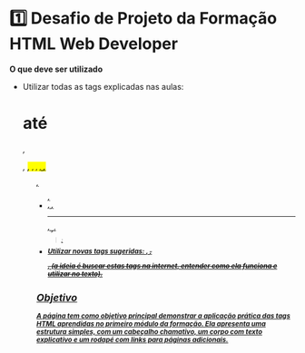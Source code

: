 # 1️⃣ Desafio de Projeto da Formação HTML Web Developer
**O que deve ser utilizado**

- Utilizar todas as tags explicadas nas aulas: <h1> até <h6>, <p>, <mark>, <small>, <i>, <u>, <strong>, <ol>, <ul>, <li>, <a>, <hr>, <sub>, <sup>, <blockquote>;
- Utilizar novas tags sugeridas: <font>, <del>, <p>, <abbr> (a ideia é buscar estas tags na internet, entender como ela funciona e utilizar no texto).

## Objetivo

A página tem como objetivo principal demonstrar a aplicação prática das tags HTML aprendidas no primeiro módulo da formação. Ela apresenta uma estrutura simples, com um cabeçalho chamativo, um corpo com texto explicativo e um rodapé com links para páginas adicionais.
